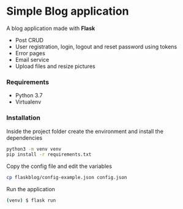 # Simple Blog application
A blog application made with **Flask**

* Post CRUD
* User registration, login, logout and reset password using tokens
* Error pages
* Email service
* Upload files and resize pictures

### Requirements
* Python 3.7
* Virtualenv

### Installation
Inside the project folder create the environment and install the dependencies
```sh
python3 -m venv venv
pip install -r requirements.txt
```

Copy the config file and edit the variables
```sh
cp flaskblog/config-example.json config.json
```

Run the application
```sh
(venv) $ flask run
```